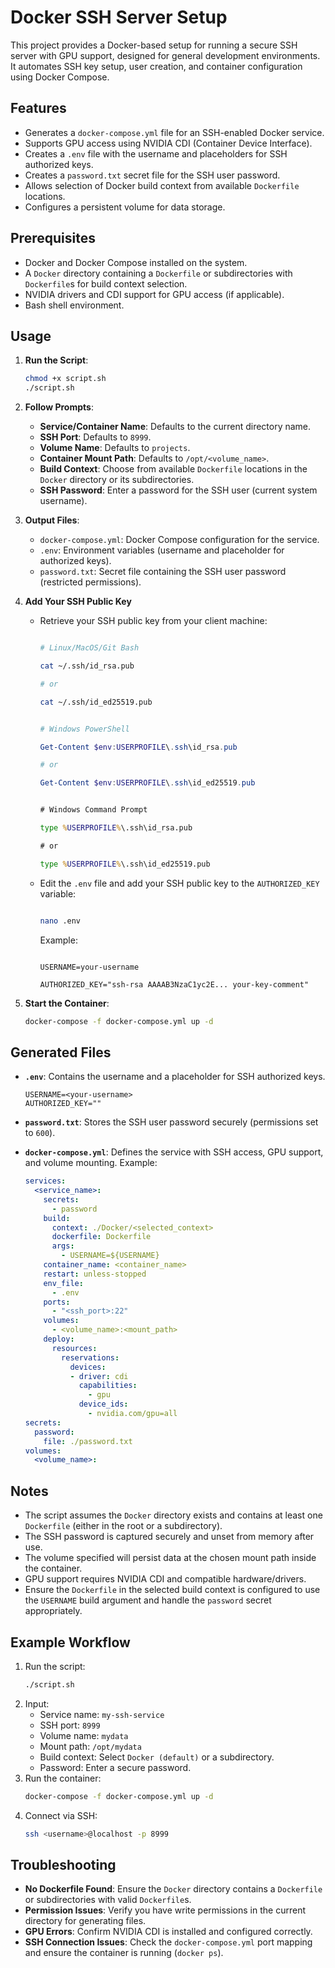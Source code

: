 # Docker SSH Server Setup

This project provides a Docker-based setup for running a secure SSH server with GPU support, designed for general development environments. It automates SSH key setup, user creation, and container configuration using Docker Compose.

## Features

- Generates a `docker-compose.yml` file for an SSH-enabled Docker service.
- Supports GPU access using NVIDIA CDI (Container Device Interface).
- Creates a `.env` file with the username and placeholders for SSH authorized keys.
- Creates a `password.txt` secret file for the SSH user password.
- Allows selection of Docker build context from available `Dockerfile` locations.
- Configures a persistent volume for data storage.

## Prerequisites

- Docker and Docker Compose installed on the system.
- A `Docker` directory containing a `Dockerfile` or subdirectories with `Dockerfile`s for build context selection.
- NVIDIA drivers and CDI support for GPU access (if applicable).
- Bash shell environment.

## Usage

1. **Run the Script**:
   ```bash
   chmod +x script.sh
   ./script.sh
   ```

2. **Follow Prompts**:
   - **Service/Container Name**: Defaults to the current directory name.
   - **SSH Port**: Defaults to `8999`.
   - **Volume Name**: Defaults to `projects`.
   - **Container Mount Path**: Defaults to `/opt/<volume_name>`.
   - **Build Context**: Choose from available `Dockerfile` locations in the `Docker` directory or its subdirectories.
   - **SSH Password**: Enter a password for the SSH user (current system username).

3. **Output Files**:
   - `docker-compose.yml`: Docker Compose configuration for the service.
   - `.env`: Environment variables (username and placeholder for authorized keys).
   - `password.txt`: Secret file containing the SSH user password (restricted permissions).

4. **Add Your SSH Public Key**

   - Retrieve your SSH public key from your client machine:

     ```bash

     # Linux/MacOS/Git Bash

     cat ~/.ssh/id_rsa.pub

     # or

     cat ~/.ssh/id_ed25519.pub

     ```

     ```powershell

     # Windows PowerShell

     Get-Content $env:USERPROFILE\.ssh\id_rsa.pub

     # or

     Get-Content $env:USERPROFILE\.ssh\id_ed25519.pub

     ```

     ```cmd

     # Windows Command Prompt

     type %USERPROFILE%\.ssh\id_rsa.pub

     # or

     type %USERPROFILE%\.ssh\id_ed25519.pub

     ```

   - Edit the `.env` file and add your SSH public key to the `AUTHORIZED_KEY` variable:

     ```bash

     nano .env

     ```

     Example:

     ```

     USERNAME=your-username

     AUTHORIZED_KEY="ssh-rsa AAAAB3NzaC1yc2E... your-key-comment"

     ```

5. **Start the Container**:
   ```bash
   docker-compose -f docker-compose.yml up -d
   ```

## Generated Files

- **`.env`**:
  Contains the username and a placeholder for SSH authorized keys.
  ```env
  USERNAME=<your-username>
  AUTHORIZED_KEY=""
  ```

- **`password.txt`**:
  Stores the SSH user password securely (permissions set to `600`).

- **`docker-compose.yml`**:
  Defines the service with SSH access, GPU support, and volume mounting. Example:
  ```yaml
  services:
    <service_name>:
      secrets:
        - password
      build:
        context: ./Docker/<selected_context>
        dockerfile: Dockerfile
        args:
          - USERNAME=${USERNAME}
      container_name: <container_name>
      restart: unless-stopped
      env_file:
        - .env
      ports:
        - "<ssh_port>:22"
      volumes:
        - <volume_name>:<mount_path>
      deploy:
        resources:
          reservations:
            devices:
            - driver: cdi
              capabilities:
                - gpu
              device_ids:
                - nvidia.com/gpu=all
  secrets:
    password:
      file: ./password.txt
  volumes:
    <volume_name>:
  ```

## Notes

- The script assumes the `Docker` directory exists and contains at least one `Dockerfile` (either in the root or a subdirectory).
- The SSH password is captured securely and unset from memory after use.
- The volume specified will persist data at the chosen mount path inside the container.
- GPU support requires NVIDIA CDI and compatible hardware/drivers.
- Ensure the `Dockerfile` in the selected build context is configured to use the `USERNAME` build argument and handle the `password` secret appropriately.

## Example Workflow

1. Run the script:
   ```bash
   ./script.sh
   ```
2. Input:
   - Service name: `my-ssh-service`
   - SSH port: `8999`
   - Volume name: `mydata`
   - Mount path: `/opt/mydata`
   - Build context: Select `Docker (default)` or a subdirectory.
   - Password: Enter a secure password.
3. Run the container:
   ```bash
   docker-compose -f docker-compose.yml up -d
   ```
4. Connect via SSH:
   ```bash
   ssh <username>@localhost -p 8999
   ```

## Troubleshooting

- **No Dockerfile Found**: Ensure the `Docker` directory contains a `Dockerfile` or subdirectories with valid `Dockerfile`s.
- **Permission Issues**: Verify you have write permissions in the current directory for generating files.
- **GPU Errors**: Confirm NVIDIA CDI is installed and configured correctly.
- **SSH Connection Issues**: Check the `docker-compose.yml` port mapping and ensure the container is running (`docker ps`).